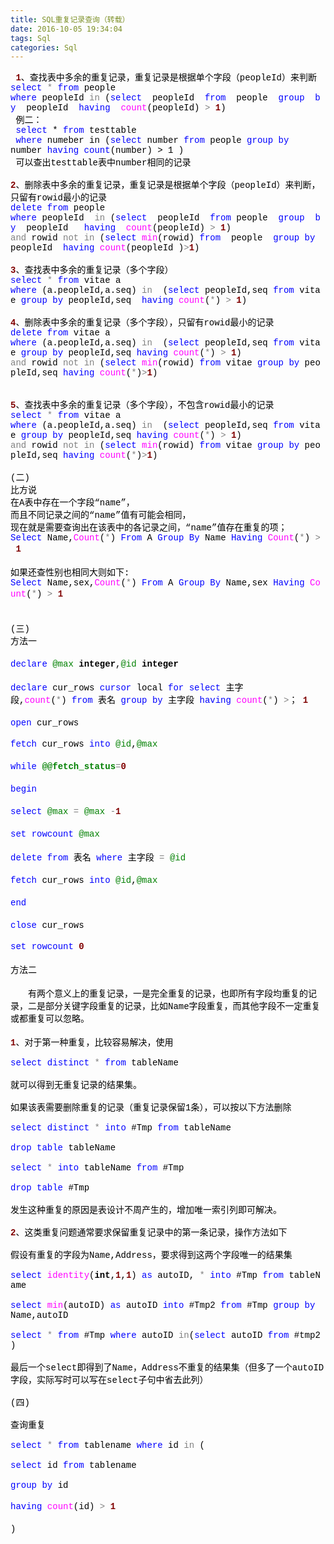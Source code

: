 ```yaml
---
title: SQL重复记录查询（转载）
date: 2016-10-05 19:34:04
tags: Sql
categories: Sql
---
```

<div id="cnblogs_post_body"><div><span style="font-weight: bold; color: #800000"><font face="Courier New">&nbsp;1</font></span><font face="Courier New"><span style="color: #000000">、查找表中多余的重复记录，重复记录是根据单个字段（peopleId）来判断<br>
<img onclick="window.open(&quot;http://blog.51cto.com/viewpic.php?refimg=&quot; + this.src)" alt="" src="http://images.csdn.net/syntaxhighlighting/OutliningIndicators/None.gif" align="top"></span><span style="color: #0000ff">select</span><span style="color: #000000">&nbsp;</span><span style="color: #808080">*</span><span style="color: #000000">&nbsp;</span><span style="color: #0000ff">from</span></font><font face="Courier New"><span style="color: #000000">&nbsp;people<br>
<img onclick="window.open(&quot;http://blog.51cto.com/viewpic.php?refimg=&quot; + this.src)" alt="" src="http://images.csdn.net/syntaxhighlighting/OutliningIndicators/None.gif" align="top"></span><span style="color: #0000ff">where</span><span style="color: #000000">&nbsp;peopleId&nbsp;</span><span style="color: #808080">in</span><span style="color: #000000">&nbsp;(</span><span style="color: #0000ff">select</span><span style="color: #000000">&nbsp;&nbsp;peopleId&nbsp;&nbsp;</span><span style="color: #0000ff">from</span><span style="color: #000000">&nbsp;&nbsp;people&nbsp;&nbsp;</span><span style="color: #0000ff">group</span><span style="color: #000000">&nbsp;&nbsp;</span><span style="color: #0000ff">by</span><span style="color: #000000">&nbsp;&nbsp;peopleId&nbsp;&nbsp;</span><span style="color: #0000ff">having</span><span style="color: #000000">&nbsp;&nbsp;</span><span style="color: #ff00ff">count</span><span style="color: #000000">(peopleId)&nbsp;</span><span style="color: #808080">&gt;</span><span style="color: #000000">&nbsp;</span><span style="font-weight: bold; color: #800000">1</span></font><font face="Courier New"><span style="color: #000000">)</span></font></div>
<div><font face="Courier New"><span style="color: #000000">&nbsp;例二：</span></font></div>
<div><font face="Courier New"><span style="color: #000000"><font color="#0000ff">&nbsp;select</font> * <font color="#0000ff">from</font> testtable</span></font></div>
<div><font face="Courier New"><span style="color: #000000"><font color="#0000ff">&nbsp;where</font> numeber in (<font color="#0000ff">select</font> number <font color="#0000ff">from</font> people <font color="#0000ff">group by</font> number <font color="#0000ff">having count</font>(number) &gt; 1 )</span></font></div>
<div><font face="Courier New"><span style="color: #000000">&nbsp;可以查出testtable表中number相同的记录<br>
<img onclick="window.open(&quot;http://blog.51cto.com/viewpic.php?refimg=&quot; + this.src)" alt="" src="http://images.csdn.net/syntaxhighlighting/OutliningIndicators/None.gif" align="top"><br>
<img onclick="window.open(&quot;http://blog.51cto.com/viewpic.php?refimg=&quot; + this.src)" alt="" src="http://images.csdn.net/syntaxhighlighting/OutliningIndicators/None.gif" align="top"></span><span style="font-weight: bold; color: #800000">2</span></font><font face="Courier New"><span style="color: #000000">、删除表中多余的重复记录，重复记录是根据单个字段（peopleId）来判断，只留有rowid最小的记录<br>
<img onclick="window.open(&quot;http://blog.51cto.com/viewpic.php?refimg=&quot; + this.src)" alt="" src="http://images.csdn.net/syntaxhighlighting/OutliningIndicators/None.gif" align="top"></span><span style="color: #0000ff">delete</span><span style="color: #000000">&nbsp;</span><span style="color: #0000ff">from</span></font><font face="Courier New"><span style="color: #000000">&nbsp;people&nbsp;<br>
<img onclick="window.open(&quot;http://blog.51cto.com/viewpic.php?refimg=&quot; + this.src)" alt="" src="http://images.csdn.net/syntaxhighlighting/OutliningIndicators/None.gif" align="top"></span><span style="color: #0000ff">where</span><span style="color: #000000">&nbsp;peopleId&nbsp;&nbsp;</span><span style="color: #808080">in</span><span style="color: #000000">&nbsp;(</span><span style="color: #0000ff">select</span><span style="color: #000000">&nbsp;&nbsp;peopleId&nbsp;&nbsp;</span><span style="color: #0000ff">from</span><span style="color: #000000">&nbsp;people&nbsp;&nbsp;</span><span style="color: #0000ff">group</span><span style="color: #000000">&nbsp;&nbsp;</span><span style="color: #0000ff">by</span><span style="color: #000000">&nbsp;&nbsp;peopleId&nbsp;&nbsp;&nbsp;</span><span style="color: #0000ff">having</span><span style="color: #000000">&nbsp;&nbsp;</span><span style="color: #ff00ff">count</span><span style="color: #000000">(peopleId)&nbsp;</span><span style="color: #808080">&gt;</span><span style="color: #000000">&nbsp;</span><span style="font-weight: bold; color: #800000">1</span></font><font face="Courier New"><span style="color: #000000">)<br>
<img onclick="window.open(&quot;http://blog.51cto.com/viewpic.php?refimg=&quot; + this.src)" alt="" src="http://images.csdn.net/syntaxhighlighting/OutliningIndicators/None.gif" align="top"></span><span style="color: #808080">and</span><span style="color: #000000">&nbsp;rowid&nbsp;</span><span style="color: #808080">not</span><span style="color: #000000">&nbsp;</span><span style="color: #808080">in</span><span style="color: #000000">&nbsp;(</span><span style="color: #0000ff">select</span><span style="color: #000000">&nbsp;</span><span style="color: #ff00ff">min</span><span style="color: #000000">(rowid)&nbsp;</span><span style="color: #0000ff">from</span><span style="color: #000000">&nbsp;&nbsp;people&nbsp;&nbsp;</span><span style="color: #0000ff">group</span><span style="color: #000000">&nbsp;</span><span style="color: #0000ff">by</span><span style="color: #000000">&nbsp;peopleId&nbsp;&nbsp;</span><span style="color: #0000ff">having</span><span style="color: #000000">&nbsp;</span><span style="color: #ff00ff">count</span><span style="color: #000000">(peopleId&nbsp;)</span><span style="color: #808080">&gt;</span><span style="font-weight: bold; color: #800000">1</span></font><font face="Courier New"><span style="color: #000000">)<br>
<img onclick="window.open(&quot;http://blog.51cto.com/viewpic.php?refimg=&quot; + this.src)" alt="" src="http://images.csdn.net/syntaxhighlighting/OutliningIndicators/None.gif" align="top"><br>
<img onclick="window.open(&quot;http://blog.51cto.com/viewpic.php?refimg=&quot; + this.src)" alt="" src="http://images.csdn.net/syntaxhighlighting/OutliningIndicators/None.gif" align="top"></span><span style="font-weight: bold; color: #800000">3</span></font><font face="Courier New"><span style="color: #000000">、查找表中多余的重复记录（多个字段）&nbsp;<br>
<img onclick="window.open(&quot;http://blog.51cto.com/viewpic.php?refimg=&quot; + this.src)" alt="" src="http://images.csdn.net/syntaxhighlighting/OutliningIndicators/None.gif" align="top"></span><span style="color: #0000ff">select</span><span style="color: #000000">&nbsp;</span><span style="color: #808080">*</span><span style="color: #000000">&nbsp;</span><span style="color: #0000ff">from</span></font><font face="Courier New"><span style="color: #000000">&nbsp;vitae&nbsp;a<br>
<img onclick="window.open(&quot;http://blog.51cto.com/viewpic.php?refimg=&quot; + this.src)" alt="" src="http://images.csdn.net/syntaxhighlighting/OutliningIndicators/None.gif" align="top"></span><span style="color: #0000ff">where</span><span style="color: #000000">&nbsp;(a.peopleId,a.seq)&nbsp;</span><span style="color: #808080">in</span><span style="color: #000000">&nbsp;&nbsp;(</span><span style="color: #0000ff">select</span><span style="color: #000000">&nbsp;peopleId,seq&nbsp;</span><span style="color: #0000ff">from</span><span style="color: #000000">&nbsp;vitae&nbsp;</span><span style="color: #0000ff">group</span><span style="color: #000000">&nbsp;</span><span style="color: #0000ff">by</span><span style="color: #000000">&nbsp;peopleId,seq&nbsp;&nbsp;</span><span style="color: #0000ff">having</span><span style="color: #000000">&nbsp;</span><span style="color: #ff00ff">count</span><span style="color: #000000">(</span><span style="color: #808080">*</span><span style="color: #000000">)&nbsp;</span><span style="color: #808080">&gt;</span><span style="color: #000000">&nbsp;</span><span style="font-weight: bold; color: #800000">1</span></font><font face="Courier New"><span style="color: #000000">)<br>
<img onclick="window.open(&quot;http://blog.51cto.com/viewpic.php?refimg=&quot; + this.src)" alt="" src="http://images.csdn.net/syntaxhighlighting/OutliningIndicators/None.gif" align="top"><br>
<img onclick="window.open(&quot;http://blog.51cto.com/viewpic.php?refimg=&quot; + this.src)" alt="" src="http://images.csdn.net/syntaxhighlighting/OutliningIndicators/None.gif" align="top"></span><span style="font-weight: bold; color: #800000">4</span></font><font face="Courier New"><span style="color: #000000">、删除表中多余的重复记录（多个字段），只留有rowid最小的记录<br>
<img onclick="window.open(&quot;http://blog.51cto.com/viewpic.php?refimg=&quot; + this.src)" alt="" src="http://images.csdn.net/syntaxhighlighting/OutliningIndicators/None.gif" align="top"></span><span style="color: #0000ff">delete</span><span style="color: #000000">&nbsp;</span><span style="color: #0000ff">from</span></font><font face="Courier New"><span style="color: #000000">&nbsp;vitae&nbsp;a<br>
<img onclick="window.open(&quot;http://blog.51cto.com/viewpic.php?refimg=&quot; + this.src)" alt="" src="http://images.csdn.net/syntaxhighlighting/OutliningIndicators/None.gif" align="top"></span><span style="color: #0000ff">where</span><span style="color: #000000">&nbsp;(a.peopleId,a.seq)&nbsp;</span><span style="color: #808080">in</span><span style="color: #000000">&nbsp;&nbsp;(</span><span style="color: #0000ff">select</span><span style="color: #000000">&nbsp;peopleId,seq&nbsp;</span><span style="color: #0000ff">from</span><span style="color: #000000">&nbsp;vitae&nbsp;</span><span style="color: #0000ff">group</span><span style="color: #000000">&nbsp;</span><span style="color: #0000ff">by</span><span style="color: #000000">&nbsp;peopleId,seq&nbsp;</span><span style="color: #0000ff">having</span><span style="color: #000000">&nbsp;</span><span style="color: #ff00ff">count</span><span style="color: #000000">(</span><span style="color: #808080">*</span><span style="color: #000000">)&nbsp;</span><span style="color: #808080">&gt;</span><span style="color: #000000">&nbsp;</span><span style="font-weight: bold; color: #800000">1</span></font><font face="Courier New"><span style="color: #000000">)<br>
<img onclick="window.open(&quot;http://blog.51cto.com/viewpic.php?refimg=&quot; + this.src)" alt="" src="http://images.csdn.net/syntaxhighlighting/OutliningIndicators/None.gif" align="top"></span><span style="color: #808080">and</span><span style="color: #000000">&nbsp;rowid&nbsp;</span><span style="color: #808080">not</span><span style="color: #000000">&nbsp;</span><span style="color: #808080">in</span><span style="color: #000000">&nbsp;(</span><span style="color: #0000ff">select</span><span style="color: #000000">&nbsp;</span><span style="color: #ff00ff">min</span><span style="color: #000000">(rowid)&nbsp;</span><span style="color: #0000ff">from</span><span style="color: #000000">&nbsp;vitae&nbsp;</span><span style="color: #0000ff">group</span><span style="color: #000000">&nbsp;</span><span style="color: #0000ff">by</span><span style="color: #000000">&nbsp;peopleId,seq&nbsp;</span><span style="color: #0000ff">having</span><span style="color: #000000">&nbsp;</span><span style="color: #ff00ff">count</span><span style="color: #000000">(</span><span style="color: #808080">*</span><span style="color: #000000">)</span><span style="color: #808080">&gt;</span><span style="font-weight: bold; color: #800000">1</span></font><font face="Courier New"><span style="color: #000000">)<br>
<img onclick="window.open(&quot;http://blog.51cto.com/viewpic.php?refimg=&quot; + this.src)" alt="" src="http://images.csdn.net/syntaxhighlighting/OutliningIndicators/None.gif" align="top"><br>
<img onclick="window.open(&quot;http://blog.51cto.com/viewpic.php?refimg=&quot; + this.src)" alt="" src="http://images.csdn.net/syntaxhighlighting/OutliningIndicators/None.gif" align="top"><br>
<img onclick="window.open(&quot;http://blog.51cto.com/viewpic.php?refimg=&quot; + this.src)" alt="" src="http://images.csdn.net/syntaxhighlighting/OutliningIndicators/None.gif" align="top"></span><span style="font-weight: bold; color: #800000">5</span></font><font face="Courier New"><span style="color: #000000">、查找表中多余的重复记录（多个字段），不包含rowid最小的记录<br>
<img onclick="window.open(&quot;http://blog.51cto.com/viewpic.php?refimg=&quot; + this.src)" alt="" src="http://images.csdn.net/syntaxhighlighting/OutliningIndicators/None.gif" align="top"></span><span style="color: #0000ff">select</span><span style="color: #000000">&nbsp;</span><span style="color: #808080">*</span><span style="color: #000000">&nbsp;</span><span style="color: #0000ff">from</span></font><font face="Courier New"><span style="color: #000000">&nbsp;vitae&nbsp;a<br>
<img onclick="window.open(&quot;http://blog.51cto.com/viewpic.php?refimg=&quot; + this.src)" alt="" src="http://images.csdn.net/syntaxhighlighting/OutliningIndicators/None.gif" align="top"></span><span style="color: #0000ff">where</span><span style="color: #000000">&nbsp;(a.peopleId,a.seq)&nbsp;</span><span style="color: #808080">in</span><span style="color: #000000">&nbsp;&nbsp;(</span><span style="color: #0000ff">select</span><span style="color: #000000">&nbsp;peopleId,seq&nbsp;</span><span style="color: #0000ff">from</span><span style="color: #000000">&nbsp;vitae&nbsp;</span><span style="color: #0000ff">group</span><span style="color: #000000">&nbsp;</span><span style="color: #0000ff">by</span><span style="color: #000000">&nbsp;peopleId,seq&nbsp;</span><span style="color: #0000ff">having</span><span style="color: #000000">&nbsp;</span><span style="color: #ff00ff">count</span><span style="color: #000000">(</span><span style="color: #808080">*</span><span style="color: #000000">)&nbsp;</span><span style="color: #808080">&gt;</span><span style="color: #000000">&nbsp;</span><span style="font-weight: bold; color: #800000">1</span></font><font face="Courier New"><span style="color: #000000">)<br>
<img onclick="window.open(&quot;http://blog.51cto.com/viewpic.php?refimg=&quot; + this.src)" alt="" src="http://images.csdn.net/syntaxhighlighting/OutliningIndicators/None.gif" align="top"></span><span style="color: #808080">and</span><span style="color: #000000">&nbsp;rowid&nbsp;</span><span style="color: #808080">not</span><span style="color: #000000">&nbsp;</span><span style="color: #808080">in</span><span style="color: #000000">&nbsp;(</span><span style="color: #0000ff">select</span><span style="color: #000000">&nbsp;</span><span style="color: #ff00ff">min</span><span style="color: #000000">(rowid)&nbsp;</span><span style="color: #0000ff">from</span><span style="color: #000000">&nbsp;vitae&nbsp;</span><span style="color: #0000ff">group</span><span style="color: #000000">&nbsp;</span><span style="color: #0000ff">by</span><span style="color: #000000">&nbsp;peopleId,seq&nbsp;</span><span style="color: #0000ff">having</span><span style="color: #000000">&nbsp;</span><span style="color: #ff00ff">count</span><span style="color: #000000">(</span><span style="color: #808080">*</span><span style="color: #000000">)</span><span style="color: #808080">&gt;</span><span style="font-weight: bold; color: #800000">1</span></font><font face="Courier New"><span style="color: #000000">)<br>
<img onclick="window.open(&quot;http://blog.51cto.com/viewpic.php?refimg=&quot; + this.src)" alt="" src="http://images.csdn.net/syntaxhighlighting/OutliningIndicators/None.gif" align="top"><br>
<img onclick="window.open(&quot;http://blog.51cto.com/viewpic.php?refimg=&quot; + this.src)" alt="" src="http://images.csdn.net/syntaxhighlighting/OutliningIndicators/None.gif" align="top">(二)<br>
<img onclick="window.open(&quot;http://blog.51cto.com/viewpic.php?refimg=&quot; + this.src)" alt="" src="http://images.csdn.net/syntaxhighlighting/OutliningIndicators/None.gif" align="top">比方说<br>
<img onclick="window.open(&quot;http://blog.51cto.com/viewpic.php?refimg=&quot; + this.src)" alt="" src="http://images.csdn.net/syntaxhighlighting/OutliningIndicators/None.gif" align="top">在A表中存在一个字段“name”，<br>
<img onclick="window.open(&quot;http://blog.51cto.com/viewpic.php?refimg=&quot; + this.src)" alt="" src="http://images.csdn.net/syntaxhighlighting/OutliningIndicators/None.gif" align="top">而且不同记录之间的“name”值有可能会相同，<br>
<img onclick="window.open(&quot;http://blog.51cto.com/viewpic.php?refimg=&quot; + this.src)" alt="" src="http://images.csdn.net/syntaxhighlighting/OutliningIndicators/None.gif" align="top">现在就是需要查询出在该表中的各记录之间，“name”值存在重复的项；<br>
<img onclick="window.open(&quot;http://blog.51cto.com/viewpic.php?refimg=&quot; + this.src)" alt="" src="http://images.csdn.net/syntaxhighlighting/OutliningIndicators/None.gif" align="top"></span><span style="color: #0000ff">Select</span><span style="color: #000000">&nbsp;Name,</span><span style="color: #ff00ff">Count</span><span style="color: #000000">(</span><span style="color: #808080">*</span><span style="color: #000000">)&nbsp;</span><span style="color: #0000ff">From</span><span style="color: #000000">&nbsp;A&nbsp;</span><span style="color: #0000ff">Group</span><span style="color: #000000">&nbsp;</span><span style="color: #0000ff">By</span><span style="color: #000000">&nbsp;Name&nbsp;</span><span style="color: #0000ff">Having</span><span style="color: #000000">&nbsp;</span><span style="color: #ff00ff">Count</span><span style="color: #000000">(</span><span style="color: #808080">*</span><span style="color: #000000">)&nbsp;</span><span style="color: #808080">&gt;</span><span style="color: #000000">&nbsp;</span><span style="font-weight: bold; color: #800000">1</span></font><span style="color: #000000"><br>
<font face="Courier New"><img onclick="window.open(&quot;http://blog.51cto.com/viewpic.php?refimg=&quot; + this.src)" alt="" src="http://images.csdn.net/syntaxhighlighting/OutliningIndicators/None.gif" align="top"><br>
<img onclick="window.open(&quot;http://blog.51cto.com/viewpic.php?refimg=&quot; + this.src)" alt="" src="http://images.csdn.net/syntaxhighlighting/OutliningIndicators/None.gif" align="top">如果还查性别也相同大则如下:<br>
<img onclick="window.open(&quot;http://blog.51cto.com/viewpic.php?refimg=&quot; + this.src)" alt="" src="http://images.csdn.net/syntaxhighlighting/OutliningIndicators/None.gif" align="top"></font></span><font face="Courier New"><span style="color: #0000ff">Select</span><span style="color: #000000">&nbsp;Name,sex,</span><span style="color: #ff00ff">Count</span><span style="color: #000000">(</span><span style="color: #808080">*</span><span style="color: #000000">)&nbsp;</span><span style="color: #0000ff">From</span><span style="color: #000000">&nbsp;A&nbsp;</span><span style="color: #0000ff">Group</span><span style="color: #000000">&nbsp;</span><span style="color: #0000ff">By</span><span style="color: #000000">&nbsp;Name,sex&nbsp;</span><span style="color: #0000ff">Having</span><span style="color: #000000">&nbsp;</span><span style="color: #ff00ff">Count</span><span style="color: #000000">(</span><span style="color: #808080">*</span><span style="color: #000000">)&nbsp;</span><span style="color: #808080">&gt;</span><span style="color: #000000">&nbsp;</span><span style="font-weight: bold; color: #800000">1</span></font><span style="color: #000000"><br>
<font face="Courier New"><img onclick="window.open(&quot;http://blog.51cto.com/viewpic.php?refimg=&quot; + this.src)" alt="" src="http://images.csdn.net/syntaxhighlighting/OutliningIndicators/None.gif" align="top"><br>
<img onclick="window.open(&quot;http://blog.51cto.com/viewpic.php?refimg=&quot; + this.src)" alt="" src="http://images.csdn.net/syntaxhighlighting/OutliningIndicators/None.gif" align="top"><br>
<img onclick="window.open(&quot;http://blog.51cto.com/viewpic.php?refimg=&quot; + this.src)" alt="" src="http://images.csdn.net/syntaxhighlighting/OutliningIndicators/None.gif" align="top">(三)<br>
<img onclick="window.open(&quot;http://blog.51cto.com/viewpic.php?refimg=&quot; + this.src)" alt="" src="http://images.csdn.net/syntaxhighlighting/OutliningIndicators/None.gif" align="top">方法一<br>
<img onclick="window.open(&quot;http://blog.51cto.com/viewpic.php?refimg=&quot; + this.src)" alt="" src="http://images.csdn.net/syntaxhighlighting/OutliningIndicators/None.gif" align="top"><br>
<img onclick="window.open(&quot;http://blog.51cto.com/viewpic.php?refimg=&quot; + this.src)" alt="" src="http://images.csdn.net/syntaxhighlighting/OutliningIndicators/None.gif" align="top"></font></span><font face="Courier New"><span style="color: #0000ff">declare</span><span style="color: #000000">&nbsp;</span><span style="color: #008000">@max</span><span style="color: #000000">&nbsp;</span><span style="font-weight: bold; color: #000000">integer</span><span style="color: #000000">,</span><span style="color: #008000">@id</span><span style="color: #000000">&nbsp;</span><span style="font-weight: bold; color: #000000">integer</span></font><span style="color: #000000"><br>
<font face="Courier New"><img onclick="window.open(&quot;http://blog.51cto.com/viewpic.php?refimg=&quot; + this.src)" alt="" src="http://images.csdn.net/syntaxhighlighting/OutliningIndicators/None.gif" align="top"><br>
<img onclick="window.open(&quot;http://blog.51cto.com/viewpic.php?refimg=&quot; + this.src)" alt="" src="http://images.csdn.net/syntaxhighlighting/OutliningIndicators/None.gif" align="top"></font></span><font face="Courier New"><span style="color: #0000ff">declare</span><span style="color: #000000">&nbsp;cur_rows&nbsp;</span><span style="color: #0000ff">cursor</span><span style="color: #000000">&nbsp;local&nbsp;</span><span style="color: #0000ff">for</span><span style="color: #000000">&nbsp;</span><span style="color: #0000ff">select</span><span style="color: #000000">&nbsp;主字段,</span><span style="color: #ff00ff">count</span><span style="color: #000000">(</span><span style="color: #808080">*</span><span style="color: #000000">)&nbsp;</span><span style="color: #0000ff">from</span><span style="color: #000000">&nbsp;表名&nbsp;</span><span style="color: #0000ff">group</span><span style="color: #000000">&nbsp;</span><span style="color: #0000ff">by</span><span style="color: #000000">&nbsp;主字段&nbsp;</span><span style="color: #0000ff">having</span><span style="color: #000000">&nbsp;</span><span style="color: #ff00ff">count</span><span style="color: #000000">(</span><span style="color: #808080">*</span><span style="color: #000000">)&nbsp;</span><span style="color: #808080">&gt;</span><span style="color: #000000">；&nbsp;</span><span style="font-weight: bold; color: #800000">1</span></font><span style="color: #000000"><br>
<font face="Courier New"><img onclick="window.open(&quot;http://blog.51cto.com/viewpic.php?refimg=&quot; + this.src)" alt="" src="http://images.csdn.net/syntaxhighlighting/OutliningIndicators/None.gif" align="top"><br>
<img onclick="window.open(&quot;http://blog.51cto.com/viewpic.php?refimg=&quot; + this.src)" alt="" src="http://images.csdn.net/syntaxhighlighting/OutliningIndicators/None.gif" align="top"></font></span><span style="color: #0000ff"><font face="Courier New">open</font></span><font face="Courier New"><span style="color: #000000">&nbsp;cur_rows<br>
<img onclick="window.open(&quot;http://blog.51cto.com/viewpic.php?refimg=&quot; + this.src)" alt="" src="http://images.csdn.net/syntaxhighlighting/OutliningIndicators/None.gif" align="top"><br>
<img onclick="window.open(&quot;http://blog.51cto.com/viewpic.php?refimg=&quot; + this.src)" alt="" src="http://images.csdn.net/syntaxhighlighting/OutliningIndicators/None.gif" align="top"></span><span style="color: #0000ff">fetch</span><span style="color: #000000">&nbsp;cur_rows&nbsp;</span><span style="color: #0000ff">into</span><span style="color: #000000">&nbsp;</span><span style="color: #008000">@id</span><span style="color: #000000">,</span><span style="color: #008000">@max</span></font><span style="color: #000000"><br>
<font face="Courier New"><img onclick="window.open(&quot;http://blog.51cto.com/viewpic.php?refimg=&quot; + this.src)" alt="" src="http://images.csdn.net/syntaxhighlighting/OutliningIndicators/None.gif" align="top"><br>
<img onclick="window.open(&quot;http://blog.51cto.com/viewpic.php?refimg=&quot; + this.src)" alt="" src="http://images.csdn.net/syntaxhighlighting/OutliningIndicators/None.gif" align="top"></font></span><font face="Courier New"><span style="color: #0000ff">while</span><span style="color: #000000">&nbsp;</span><span style="font-weight: bold; color: #008000">@@fetch_status</span><span style="color: #808080">=</span><span style="font-weight: bold; color: #800000">0</span></font><span style="color: #000000"><br>
<font face="Courier New"><img onclick="window.open(&quot;http://blog.51cto.com/viewpic.php?refimg=&quot; + this.src)" alt="" src="http://images.csdn.net/syntaxhighlighting/OutliningIndicators/None.gif" align="top"><br>
<img onclick="window.open(&quot;http://blog.51cto.com/viewpic.php?refimg=&quot; + this.src)" alt="" src="http://images.csdn.net/syntaxhighlighting/OutliningIndicators/None.gif" align="top"></font></span><span style="color: #0000ff"><font face="Courier New">begin</font></span><span style="color: #000000"><br>
<font face="Courier New"><img onclick="window.open(&quot;http://blog.51cto.com/viewpic.php?refimg=&quot; + this.src)" alt="" src="http://images.csdn.net/syntaxhighlighting/OutliningIndicators/None.gif" align="top"><br>
<img onclick="window.open(&quot;http://blog.51cto.com/viewpic.php?refimg=&quot; + this.src)" alt="" src="http://images.csdn.net/syntaxhighlighting/OutliningIndicators/None.gif" align="top"></font></span><font face="Courier New"><span style="color: #0000ff">select</span><span style="color: #000000">&nbsp;</span><span style="color: #008000">@max</span><span style="color: #000000">&nbsp;</span><span style="color: #808080">=</span><span style="color: #000000">&nbsp;</span><span style="color: #008000">@max</span><span style="color: #000000">&nbsp;</span><span style="color: #808080">-</span><span style="font-weight: bold; color: #800000">1</span></font><span style="color: #000000"><br>
<font face="Courier New"><img onclick="window.open(&quot;http://blog.51cto.com/viewpic.php?refimg=&quot; + this.src)" alt="" src="http://images.csdn.net/syntaxhighlighting/OutliningIndicators/None.gif" align="top"><br>
<img onclick="window.open(&quot;http://blog.51cto.com/viewpic.php?refimg=&quot; + this.src)" alt="" src="http://images.csdn.net/syntaxhighlighting/OutliningIndicators/None.gif" align="top"></font></span><font face="Courier New"><span style="color: #0000ff">set</span><span style="color: #000000">&nbsp;</span><span style="color: #0000ff">rowcount</span><span style="color: #000000">&nbsp;</span><span style="color: #008000">@max</span></font><span style="color: #000000"><br>
<font face="Courier New"><img onclick="window.open(&quot;http://blog.51cto.com/viewpic.php?refimg=&quot; + this.src)" alt="" src="http://images.csdn.net/syntaxhighlighting/OutliningIndicators/None.gif" align="top"><br>
<img onclick="window.open(&quot;http://blog.51cto.com/viewpic.php?refimg=&quot; + this.src)" alt="" src="http://images.csdn.net/syntaxhighlighting/OutliningIndicators/None.gif" align="top"></font></span><font face="Courier New"><span style="color: #0000ff">delete</span><span style="color: #000000">&nbsp;</span><span style="color: #0000ff">from</span><span style="color: #000000">&nbsp;表名&nbsp;</span><span style="color: #0000ff">where</span><span style="color: #000000">&nbsp;主字段&nbsp;</span><span style="color: #808080">=</span><span style="color: #000000">&nbsp;</span><span style="color: #008000">@id</span></font><span style="color: #000000"><br>
<font face="Courier New"><img onclick="window.open(&quot;http://blog.51cto.com/viewpic.php?refimg=&quot; + this.src)" alt="" src="http://images.csdn.net/syntaxhighlighting/OutliningIndicators/None.gif" align="top"><br>
<img onclick="window.open(&quot;http://blog.51cto.com/viewpic.php?refimg=&quot; + this.src)" alt="" src="http://images.csdn.net/syntaxhighlighting/OutliningIndicators/None.gif" align="top"></font></span><font face="Courier New"><span style="color: #0000ff">fetch</span><span style="color: #000000">&nbsp;cur_rows&nbsp;</span><span style="color: #0000ff">into</span><span style="color: #000000">&nbsp;</span><span style="color: #008000">@id</span><span style="color: #000000">,</span><span style="color: #008000">@max</span></font><span style="color: #000000"><br>
<font face="Courier New"><img onclick="window.open(&quot;http://blog.51cto.com/viewpic.php?refimg=&quot; + this.src)" alt="" src="http://images.csdn.net/syntaxhighlighting/OutliningIndicators/None.gif" align="top"><br>
<img onclick="window.open(&quot;http://blog.51cto.com/viewpic.php?refimg=&quot; + this.src)" alt="" src="http://images.csdn.net/syntaxhighlighting/OutliningIndicators/None.gif" align="top"></font></span><span style="color: #0000ff"><font face="Courier New">end</font></span><span style="color: #000000"><br>
<font face="Courier New"><img onclick="window.open(&quot;http://blog.51cto.com/viewpic.php?refimg=&quot; + this.src)" alt="" src="http://images.csdn.net/syntaxhighlighting/OutliningIndicators/None.gif" align="top"><br>
<img onclick="window.open(&quot;http://blog.51cto.com/viewpic.php?refimg=&quot; + this.src)" alt="" src="http://images.csdn.net/syntaxhighlighting/OutliningIndicators/None.gif" align="top"></font></span><span style="color: #0000ff"><font face="Courier New">close</font></span><font face="Courier New"><span style="color: #000000">&nbsp;cur_rows<br>
<img onclick="window.open(&quot;http://blog.51cto.com/viewpic.php?refimg=&quot; + this.src)" alt="" src="http://images.csdn.net/syntaxhighlighting/OutliningIndicators/None.gif" align="top"><br>
<img onclick="window.open(&quot;http://blog.51cto.com/viewpic.php?refimg=&quot; + this.src)" alt="" src="http://images.csdn.net/syntaxhighlighting/OutliningIndicators/None.gif" align="top"></span><span style="color: #0000ff">set</span><span style="color: #000000">&nbsp;</span><span style="color: #0000ff">rowcount</span><span style="color: #000000">&nbsp;</span><span style="font-weight: bold; color: #800000">0</span></font><span style="color: #000000"><br>
<font face="Courier New"><img onclick="window.open(&quot;http://blog.51cto.com/viewpic.php?refimg=&quot; + this.src)" alt="" src="http://images.csdn.net/syntaxhighlighting/OutliningIndicators/None.gif" align="top"><br>
<img onclick="window.open(&quot;http://blog.51cto.com/viewpic.php?refimg=&quot; + this.src)" alt="" src="http://images.csdn.net/syntaxhighlighting/OutliningIndicators/None.gif" align="top">方法二<br>
<img onclick="window.open(&quot;http://blog.51cto.com/viewpic.php?refimg=&quot; + this.src)" alt="" src="http://images.csdn.net/syntaxhighlighting/OutliningIndicators/None.gif" align="top"><br>
<img onclick="window.open(&quot;http://blog.51cto.com/viewpic.php?refimg=&quot; + this.src)" alt="" src="http://images.csdn.net/syntaxhighlighting/OutliningIndicators/None.gif" align="top">　　有两个意义上的重复记录，一是完全重复的记录，也即所有字段均重复的记录，二是部分关键字段重复的记录，比如Name字段重复，而其他字段不一定重复或都重复可以忽略。<br>
<img onclick="window.open(&quot;http://blog.51cto.com/viewpic.php?refimg=&quot; + this.src)" alt="" src="http://images.csdn.net/syntaxhighlighting/OutliningIndicators/None.gif" align="top"><br>
<img onclick="window.open(&quot;http://blog.51cto.com/viewpic.php?refimg=&quot; + this.src)" alt="" src="http://images.csdn.net/syntaxhighlighting/OutliningIndicators/None.gif" align="top"></font></span><span style="font-weight: bold; color: #800000"><font face="Courier New">1</font></span><font face="Courier New"><span style="color: #000000">、对于第一种重复，比较容易解决，使用<br>
<img onclick="window.open(&quot;http://blog.51cto.com/viewpic.php?refimg=&quot; + this.src)" alt="" src="http://images.csdn.net/syntaxhighlighting/OutliningIndicators/None.gif" align="top"><br>
<img onclick="window.open(&quot;http://blog.51cto.com/viewpic.php?refimg=&quot; + this.src)" alt="" src="http://images.csdn.net/syntaxhighlighting/OutliningIndicators/None.gif" align="top"></span><span style="color: #0000ff">select</span><span style="color: #000000">&nbsp;</span><span style="color: #0000ff">distinct</span><span style="color: #000000">&nbsp;</span><span style="color: #808080">*</span><span style="color: #000000">&nbsp;</span><span style="color: #0000ff">from</span></font><font face="Courier New"><span style="color: #000000">&nbsp;tableName<br>
<img onclick="window.open(&quot;http://blog.51cto.com/viewpic.php?refimg=&quot; + this.src)" alt="" src="http://images.csdn.net/syntaxhighlighting/OutliningIndicators/None.gif" align="top"><br>
<img onclick="window.open(&quot;http://blog.51cto.com/viewpic.php?refimg=&quot; + this.src)" alt="" src="http://images.csdn.net/syntaxhighlighting/OutliningIndicators/None.gif" align="top">就可以得到无重复记录的结果集。<br>
<img onclick="window.open(&quot;http://blog.51cto.com/viewpic.php?refimg=&quot; + this.src)" alt="" src="http://images.csdn.net/syntaxhighlighting/OutliningIndicators/None.gif" align="top"><br>
<img onclick="window.open(&quot;http://blog.51cto.com/viewpic.php?refimg=&quot; + this.src)" alt="" src="http://images.csdn.net/syntaxhighlighting/OutliningIndicators/None.gif" align="top">如果该表需要删除重复的记录（重复记录保留1条），可以按以下方法删除<br>
<img onclick="window.open(&quot;http://blog.51cto.com/viewpic.php?refimg=&quot; + this.src)" alt="" src="http://images.csdn.net/syntaxhighlighting/OutliningIndicators/None.gif" align="top"><br>
<img onclick="window.open(&quot;http://blog.51cto.com/viewpic.php?refimg=&quot; + this.src)" alt="" src="http://images.csdn.net/syntaxhighlighting/OutliningIndicators/None.gif" align="top"></span><span style="color: #0000ff">select</span><span style="color: #000000">&nbsp;</span><span style="color: #0000ff">distinct</span><span style="color: #000000">&nbsp;</span><span style="color: #808080">*</span><span style="color: #000000">&nbsp;</span><span style="color: #0000ff">into</span><span style="color: #000000">&nbsp;#Tmp&nbsp;</span><span style="color: #0000ff">from</span></font><font face="Courier New"><span style="color: #000000">&nbsp;tableName<br>
<img onclick="window.open(&quot;http://blog.51cto.com/viewpic.php?refimg=&quot; + this.src)" alt="" src="http://images.csdn.net/syntaxhighlighting/OutliningIndicators/None.gif" align="top"><br>
<img onclick="window.open(&quot;http://blog.51cto.com/viewpic.php?refimg=&quot; + this.src)" alt="" src="http://images.csdn.net/syntaxhighlighting/OutliningIndicators/None.gif" align="top"></span><span style="color: #0000ff">drop</span><span style="color: #000000">&nbsp;</span><span style="color: #0000ff">table</span></font><font face="Courier New"><span style="color: #000000">&nbsp;tableName<br>
<img onclick="window.open(&quot;http://blog.51cto.com/viewpic.php?refimg=&quot; + this.src)" alt="" src="http://images.csdn.net/syntaxhighlighting/OutliningIndicators/None.gif" align="top"><br>
<img onclick="window.open(&quot;http://blog.51cto.com/viewpic.php?refimg=&quot; + this.src)" alt="" src="http://images.csdn.net/syntaxhighlighting/OutliningIndicators/None.gif" align="top"></span><span style="color: #0000ff">select</span><span style="color: #000000">&nbsp;</span><span style="color: #808080">*</span><span style="color: #000000">&nbsp;</span><span style="color: #0000ff">into</span><span style="color: #000000">&nbsp;tableName&nbsp;</span><span style="color: #0000ff">from</span></font><font face="Courier New"><span style="color: #000000">&nbsp;#Tmp<br>
<img onclick="window.open(&quot;http://blog.51cto.com/viewpic.php?refimg=&quot; + this.src)" alt="" src="http://images.csdn.net/syntaxhighlighting/OutliningIndicators/None.gif" align="top"><br>
<img onclick="window.open(&quot;http://blog.51cto.com/viewpic.php?refimg=&quot; + this.src)" alt="" src="http://images.csdn.net/syntaxhighlighting/OutliningIndicators/None.gif" align="top"></span><span style="color: #0000ff">drop</span><span style="color: #000000">&nbsp;</span><span style="color: #0000ff">table</span></font><font face="Courier New"><span style="color: #000000">&nbsp;#Tmp<br>
<img onclick="window.open(&quot;http://blog.51cto.com/viewpic.php?refimg=&quot; + this.src)" alt="" src="http://images.csdn.net/syntaxhighlighting/OutliningIndicators/None.gif" align="top"><br>
<img onclick="window.open(&quot;http://blog.51cto.com/viewpic.php?refimg=&quot; + this.src)" alt="" src="http://images.csdn.net/syntaxhighlighting/OutliningIndicators/None.gif" align="top">发生这种重复的原因是表设计不周产生的，增加唯一索引列即可解决。<br>
<img onclick="window.open(&quot;http://blog.51cto.com/viewpic.php?refimg=&quot; + this.src)" alt="" src="http://images.csdn.net/syntaxhighlighting/OutliningIndicators/None.gif" align="top"><br>
<img onclick="window.open(&quot;http://blog.51cto.com/viewpic.php?refimg=&quot; + this.src)" alt="" src="http://images.csdn.net/syntaxhighlighting/OutliningIndicators/None.gif" align="top"></span><span style="font-weight: bold; color: #800000">2</span></font><font face="Courier New"><span style="color: #000000">、这类重复问题通常要求保留重复记录中的第一条记录，操作方法如下<br>
<img onclick="window.open(&quot;http://blog.51cto.com/viewpic.php?refimg=&quot; + this.src)" alt="" src="http://images.csdn.net/syntaxhighlighting/OutliningIndicators/None.gif" align="top"><br>
<img onclick="window.open(&quot;http://blog.51cto.com/viewpic.php?refimg=&quot; + this.src)" alt="" src="http://images.csdn.net/syntaxhighlighting/OutliningIndicators/None.gif" align="top">假设有重复的字段为Name,Address，要求得到这两个字段唯一的结果集<br>
<img onclick="window.open(&quot;http://blog.51cto.com/viewpic.php?refimg=&quot; + this.src)" alt="" src="http://images.csdn.net/syntaxhighlighting/OutliningIndicators/None.gif" align="top"><br>
<img onclick="window.open(&quot;http://blog.51cto.com/viewpic.php?refimg=&quot; + this.src)" alt="" src="http://images.csdn.net/syntaxhighlighting/OutliningIndicators/None.gif" align="top"></span><span style="color: #0000ff">select</span><span style="color: #000000">&nbsp;</span><span style="color: #ff00ff">identity</span><span style="color: #000000">(</span><span style="font-weight: bold; color: #000000">int</span><span style="color: #000000">,</span><span style="font-weight: bold; color: #800000">1</span><span style="color: #000000">,</span><span style="font-weight: bold; color: #800000">1</span><span style="color: #000000">)&nbsp;</span><span style="color: #0000ff">as</span><span style="color: #000000">&nbsp;autoID,&nbsp;</span><span style="color: #808080">*</span><span style="color: #000000">&nbsp;</span><span style="color: #0000ff">into</span><span style="color: #000000">&nbsp;#Tmp&nbsp;</span><span style="color: #0000ff">from</span></font><font face="Courier New"><span style="color: #000000">&nbsp;tableName<br>
<img onclick="window.open(&quot;http://blog.51cto.com/viewpic.php?refimg=&quot; + this.src)" alt="" src="http://images.csdn.net/syntaxhighlighting/OutliningIndicators/None.gif" align="top"><br>
<img onclick="window.open(&quot;http://blog.51cto.com/viewpic.php?refimg=&quot; + this.src)" alt="" src="http://images.csdn.net/syntaxhighlighting/OutliningIndicators/None.gif" align="top"></span><span style="color: #0000ff">select</span><span style="color: #000000">&nbsp;</span><span style="color: #ff00ff">min</span><span style="color: #000000">(autoID)&nbsp;</span><span style="color: #0000ff">as</span><span style="color: #000000">&nbsp;autoID&nbsp;</span><span style="color: #0000ff">into</span><span style="color: #000000">&nbsp;#Tmp2&nbsp;</span><span style="color: #0000ff">from</span><span style="color: #000000">&nbsp;#Tmp&nbsp;</span><span style="color: #0000ff">group</span><span style="color: #000000">&nbsp;</span><span style="color: #0000ff">by</span></font><font face="Courier New"><span style="color: #000000">&nbsp;Name,autoID<br>
<img onclick="window.open(&quot;http://blog.51cto.com/viewpic.php?refimg=&quot; + this.src)" alt="" src="http://images.csdn.net/syntaxhighlighting/OutliningIndicators/None.gif" align="top"><br>
<img onclick="window.open(&quot;http://blog.51cto.com/viewpic.php?refimg=&quot; + this.src)" alt="" src="http://images.csdn.net/syntaxhighlighting/OutliningIndicators/None.gif" align="top"></span><span style="color: #0000ff">select</span><span style="color: #000000">&nbsp;</span><span style="color: #808080">*</span><span style="color: #000000">&nbsp;</span><span style="color: #0000ff">from</span><span style="color: #000000">&nbsp;#Tmp&nbsp;</span><span style="color: #0000ff">where</span><span style="color: #000000">&nbsp;autoID&nbsp;</span><span style="color: #808080">in</span><span style="color: #000000">(</span><span style="color: #0000ff">select</span><span style="color: #000000">&nbsp;autoID&nbsp;</span><span style="color: #0000ff">from</span></font><font face="Courier New"><span style="color: #000000">&nbsp;#tmp2)<br>
<img onclick="window.open(&quot;http://blog.51cto.com/viewpic.php?refimg=&quot; + this.src)" alt="" src="http://images.csdn.net/syntaxhighlighting/OutliningIndicators/None.gif" align="top"><br>
<img onclick="window.open(&quot;http://blog.51cto.com/viewpic.php?refimg=&quot; + this.src)" alt="" src="http://images.csdn.net/syntaxhighlighting/OutliningIndicators/None.gif" align="top">最后一个select即得到了Name，Address不重复的结果集（但多了一个autoID字段，实际写时可以写在select子句中省去此列）<br>
<img onclick="window.open(&quot;http://blog.51cto.com/viewpic.php?refimg=&quot; + this.src)" alt="" src="http://images.csdn.net/syntaxhighlighting/OutliningIndicators/None.gif" align="top"><br>
<img onclick="window.open(&quot;http://blog.51cto.com/viewpic.php?refimg=&quot; + this.src)" alt="" src="http://images.csdn.net/syntaxhighlighting/OutliningIndicators/None.gif" align="top">(四)</span></font></div>
<div><font face="Courier New"><span style="color: #000000"><br>
<img onclick="window.open(&quot;http://blog.51cto.com/viewpic.php?refimg=&quot; + this.src)" alt="" src="http://images.csdn.net/syntaxhighlighting/OutliningIndicators/None.gif" align="top">查询重复<br>
<img onclick="window.open(&quot;http://blog.51cto.com/viewpic.php?refimg=&quot; + this.src)" alt="" src="http://images.csdn.net/syntaxhighlighting/OutliningIndicators/None.gif" align="top"><br>
<img onclick="window.open(&quot;http://blog.51cto.com/viewpic.php?refimg=&quot; + this.src)" alt="" src="http://images.csdn.net/syntaxhighlighting/OutliningIndicators/None.gif" align="top"></span><span style="color: #0000ff">select</span><span style="color: #000000">&nbsp;</span><span style="color: #808080">*</span><span style="color: #000000">&nbsp;</span><span style="color: #0000ff">from</span><span style="color: #000000">&nbsp;tablename&nbsp;</span><span style="color: #0000ff">where</span><span style="color: #000000">&nbsp;id&nbsp;</span><span style="color: #808080">in</span></font><font face="Courier New"><span style="color: #000000">&nbsp;(<br>
<img onclick="window.open(&quot;http://blog.51cto.com/viewpic.php?refimg=&quot; + this.src)" alt="" src="http://images.csdn.net/syntaxhighlighting/OutliningIndicators/None.gif" align="top"><br>
<img onclick="window.open(&quot;http://blog.51cto.com/viewpic.php?refimg=&quot; + this.src)" alt="" src="http://images.csdn.net/syntaxhighlighting/OutliningIndicators/None.gif" align="top"></span><span style="color: #0000ff">select</span><span style="color: #000000">&nbsp;id&nbsp;</span><span style="color: #0000ff">from</span></font><font face="Courier New"><span style="color: #000000">&nbsp;tablename&nbsp;<br>
<img onclick="window.open(&quot;http://blog.51cto.com/viewpic.php?refimg=&quot; + this.src)" alt="" src="http://images.csdn.net/syntaxhighlighting/OutliningIndicators/None.gif" align="top"><br>
<img onclick="window.open(&quot;http://blog.51cto.com/viewpic.php?refimg=&quot; + this.src)" alt="" src="http://images.csdn.net/syntaxhighlighting/OutliningIndicators/None.gif" align="top"></span><span style="color: #0000ff">group</span><span style="color: #000000">&nbsp;</span><span style="color: #0000ff">by</span></font><font face="Courier New"><span style="color: #000000">&nbsp;id&nbsp;<br>
<img onclick="window.open(&quot;http://blog.51cto.com/viewpic.php?refimg=&quot; + this.src)" alt="" src="http://images.csdn.net/syntaxhighlighting/OutliningIndicators/None.gif" align="top"><br>
<img onclick="window.open(&quot;http://blog.51cto.com/viewpic.php?refimg=&quot; + this.src)" alt="" src="http://images.csdn.net/syntaxhighlighting/OutliningIndicators/None.gif" align="top"></span><span style="color: #0000ff">having</span><span style="color: #000000">&nbsp;</span><span style="color: #ff00ff">count</span><span style="color: #000000">(id)&nbsp;</span><span style="color: #808080">&gt;</span><span style="color: #000000">&nbsp;</span><span style="font-weight: bold; color: #800000">1</span></font><span style="color: #000000"><br>
<font face="Courier New"><img onclick="window.open(&quot;http://blog.51cto.com/viewpic.php?refimg=&quot; + this.src)" alt="" src="http://images.csdn.net/syntaxhighlighting/OutliningIndicators/None.gif" align="top"><br>
<img onclick="window.open(&quot;http://blog.51cto.com/viewpic.php?refimg=&quot; + this.src)" alt="" src="http://images.csdn.net/syntaxhighlighting/OutliningIndicators/None.gif" align="top">)</font></span></div>
</div>
